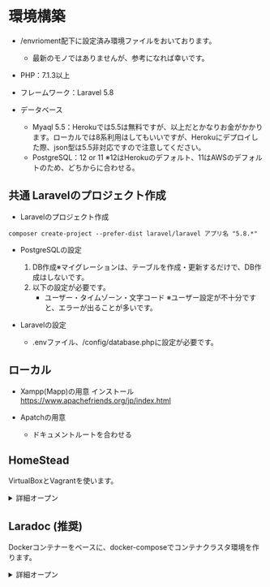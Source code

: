 # 環境構築
* /envrioment配下に設定済み環境ファイルをおいております。
    * 最新のモノではありませんが、参考になれば幸いです。

* PHP：7.1.3以上
* フレームワーク：Laravel 5.8
* データベース
    * Myaql 5.5：Herokuでは5.5は無料ですが、以上だとかなりお金がかかります。ローカルでは8系利用はしてもいいですが、Herokuにデプロイした際、json型は5.5非対応ですので注意してください。
    * PostgreSQL：12 or 11 ※12はHerokuのデフォルト、11はAWSのデフォルトのため、どちからに合わせる。

## 共通 Laravelのプロジェクト作成

* Laravelのプロジェクト作成

```shel
composer create-project --prefer-dist laravel/laravel アプリ名 "5.8.*"
```
* PostgreSQLの設定
    1. DB作成※マイグレーションは、テーブルを作成・更新するだけで、DB作成はしないです。
    2. 以下の設定が必要です。
        * ユーザー・タイムゾーン・文字コード    ※ユーザー設定が不十分ですと、エラーが出ることが多いです。

* Laravelの設定
    * .envファイル、/config/database.phpに設定が必要です。

## ローカル

* Xampp(Mapp)の用意
インストール
https://www.apachefriends.org/jp/index.html

* Apatchの用意
    * ドキュメントルートを合わせる

## HomeStead
VirtualBoxとVagrantを使います。

<details>
<summary>詳細オープン</summary>
* 仮想PCを立てる。
    * vagrant box add laravel/homestead --provider virtualbox 

* Homesteadの取得
Homesteadを経由して、仮想PCにLaravel環境を構築
    * mkdir Homestead
    * Homestead$ git clone https://github.com/laravel/homestead.git
    * Homestead$ init.bat

* Homesteadの設定
    * sshキー作成
        * Homestead$ ssh-keygen
        * https://qiita.com/ueyamamasashi/items/7e532174350c0db06882
    * Homestead.yamlを編集
        
        * ipの変更
            * 「ip: 192.168.10.10」→「ip: 192.168.10.30」に変更です。
            * デフォルトでは192.168.10.10はエラー？がおきます。理由は不明
        
        * sshキーを設定：パスに問題がなければ編集不要です。
            * authorizeは公開鍵、keysは秘密鍵

        * マウント設定：仮想ゲストとホストで共有するフォルダの設定
            * folders以下のペアを編集します。 
            * mapはホスト側、toは仮想ゲスト側

        * ドキュメントルート
            * sites以下のペアを編集します。
            * mapはドメイン名、toは仮想ゲスト側のエントリーポイント
        
        * データベース名を指定：databases
</details>

## Laradoc (推奨)
Dockerコンテナーをベースに、docker-composeでコンテナクラスタ環境を作ります。
<details>
<summary>詳細オープン</summary>

* Docker for Windowを取得
    * https://docs.docker.com/docker-for-windows/install/

* 下準備
    * 各種ディレクトリを用意
        * mkdir Project && cd Project
        * Project$ mkdir laradoc && mkdir db && mkdir web && mkdir ./web/laravel
            * web配下に、web/laravelにlaravelを配置します。

* Laradoc環境設定 
    * Laradocを取得
        * ./laradoc git clone https://github.com/laradock/laradock.git
    * 設定する：以下を参考にしてください。
        * https://qiita.com/rema424/items/ba6e6f440c415fed7b0c
        * https://qiita.com/okita_kamegoro/items/509d42e4634354cfc9a0
        
    * 主な設定：.env
        * マウント設定 
            * APP_CODE_PATH_HOST ※ホストPC側のパス
            * APP_CODE_PATH_CONTAINER ※仮想ゲスト側のパス

        * webサーバーのドキュメントルート：ここ重要です。仮想ゲストとホストのOSが違うので、設定ミスが多々。
            * APACHE_DOCUMENT_ROOT=/var/www/html/アプリ名/public/

        * 各種ポートが被っていないか要確認です。

    * 主なサービス
        * workspace：作業フォルダ
        * apache2：アパッチ用のサーバー
            * エントリーポイント(/var/www/html/)とホスト側のlaravelが繋がっているか要確認です。
    
    * コンテナーのビルド&起動
        * docker-compose up -d --build workspace postgres php-fpm apache2 pgadmin
    
    * laravel作成
        * workpaceコンテナにssh接続
            * docker-compose exec workspace bash
        * laravel作成
            * cd /var/www/html
            * composer global require hirak/prestissimo laravel/installer && composer create-project --prefer-dist laravel/laravel アプリ名
</details>